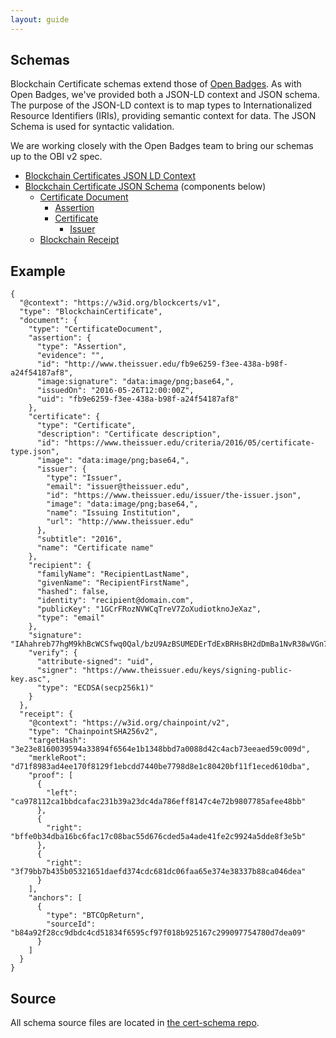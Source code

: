 ```yaml
---
layout: guide
---
```


## Schemas

Blockchain Certificate schemas extend those of [Open Badges](https://openbadgespec.org/). As with Open Badges, we've provided both a JSON-LD context and JSON schema. The purpose of the JSON-LD context is to map types to Internationalized Resource Identifiers (IRIs), providing semantic context for data. The JSON Schema is used for syntactic validation.

We are working closely with the Open Badges team to bring our schemas up to the OBI v2 spec.

*   [Blockchain Certificates JSON LD Context](json-context.html) 
*   [Blockchain Certificate JSON Schema](json-schema.html) (components below)
    *   [Certificate Document](certificate-document.html)
        *   [Assertion](assertion-schema.html)
        *   [Certificate](certificate-schema.html)
            *   [Issuer](issuer.html)
    *   [Blockchain Receipt](receipt.html)

## Example

    {
      "@context": "https://w3id.org/blockcerts/v1",
      "type": "BlockchainCertificate",
      "document": {
        "type": "CertificateDocument",
        "assertion": {
          "type": "Assertion",
          "evidence": "",
          "id": "http://www.theissuer.edu/fb9e6259-f3ee-438a-b98f-a24f54187af8",
          "image:signature": "data:image/png;base64,",
          "issuedOn": "2016-05-26T12:00:00Z",
          "uid": "fb9e6259-f3ee-438a-b98f-a24f54187af8"
        },
        "certificate": {
          "type": "Certificate",
          "description": "Certificate description",
          "id": "https://www.theissuer.edu/criteria/2016/05/certificate-type.json",
          "image": "data:image/png;base64,",
          "issuer": {
            "type": "Issuer",
            "email": "issuer@theissuer.edu",
            "id": "https://www.theissuer.edu/issuer/the-issuer.json",
            "image": "data:image/png;base64,",
            "name": "Issuing Institution",
            "url": "http://www.theissuer.edu"
          },
          "subtitle": "2016",
          "name": "Certificate name"
        },
        "recipient": {
          "familyName": "RecipientLastName",
          "givenName": "RecipientFirstName",
          "hashed": false,
          "identity": "recipient@domain.com",
          "publicKey": "1GCrFRozNVWCqTreV7ZoXudiotknoJeXaz",
          "type": "email"
        },
        "signature": "IAhahreb77hgM9khBcWCSfwq0Qal/bzU9AzBSUMEDErTdExBRHsBH2dDmBa1NvR38wVGn70SPEglI0VIvUFc2AI=",
        "verify": {
          "attribute-signed": "uid",
          "signer": "https://www.theissuer.edu/keys/signing-public-key.asc",
          "type": "ECDSA(secp256k1)"
        }
      },
      "receipt": {
        "@context": "https://w3id.org/chainpoint/v2",
        "type": "ChainpointSHA256v2",
        "targetHash": "3e23e8160039594a33894f6564e1b1348bbd7a0088d42c4acb73eeaed59c009d",
        "merkleRoot": "d71f8983ad4ee170f8129f1ebcdd7440be7798d8e1c80420bf11f1eced610dba",
        "proof": [
          {
            "left": "ca978112ca1bbdcafac231b39a23dc4da786eff8147c4e72b9807785afee48bb"
          },
          {
            "right": "bffe0b34dba16bc6fac17c08bac55d676cded5a4ade41fe2c9924a5dde8f3e5b"
          },
          {
            "right": "3f79bb7b435b05321651daefd374cdc681dc06faa65e374e38337b88ca046dea"
          }
        ],
        "anchors": [
          {
            "type": "BTCOpReturn",
            "sourceId": "b84a92f28cc9dbdc4cd51834f6595cf97f018b925167c299097754780d7dea09"
          }
        ]
      }
    }


## Source

All schema source files are located in [the cert-schema repo](https://github.com/blockchain-certificates/cert-schema/).
